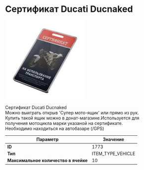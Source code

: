 # Сертификат Ducati Ducnaked

![Item Image](../img/1773.webp?raw=true)

Сертификат Ducati Ducnaked<br>Можно выиграть открыв 'Супер мото-ящик' или прямо из рук.<br>Купить такой ящик можно в донат-магазине.Используется для получения мотоцикла марки указаной на сертификате.<br>Необходимо находиться на автобазаре (/GPS)


| Параметр | Значение |
|----------|----------|
| **ID** | 1773 |
| **Тип** | ITEM_TYPE_VEHICLE |
| **Максимальное количество в ячейке** | 10 |

